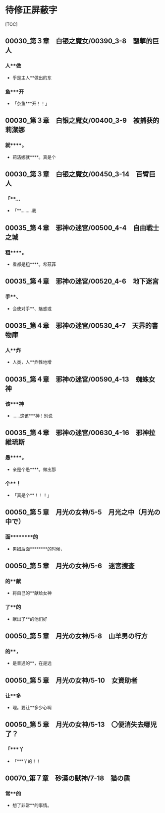 # 待修正屏蔽字

[TOC]

## 00030_第３章　白银之魔女/00390_3-8　襲撃的巨人

### 人**做

- 乎是主人**做出的东

### 鱼***开

- 「杂鱼***开！！」


## 00030_第３章　白银之魔女/00400_3-9　被捕获的莉潔娜

### 就****。

- 莉洁娜就****。真是个


## 00030_第３章　白银之魔女/00450_3-14　百臂巨人

### 「**…

- 「**………我


## 00035_第４章　邪神の迷宮/00500_4-4　自由戦士之城

### 粗****。

- 看都是粗****。希茲菲


## 00035_第４章　邪神の迷宮/00520_4-6　地下迷宫

### 手**、

- 会使对手**、魅惑或


## 00035_第４章　邪神の迷宮/00530_4-7　天界的書物庫

### 人**炸

- 人类，人**炸性地增


## 00035_第４章　邪神の迷宮/00590_4-13　蜘蛛女神

### 该***神

- ……这该***神！别说


## 00035_第４章　邪神の迷宮/00630_4-16　邪神拉維琉斯

### 愚****。

- 亲是个愚****。做出那

### 个**！

- 「真是个**！！！」


## 00050_第５章　月光の女神/5-5　月光之中（月光の中で）

### 面********的

- 男娼后面********的时候，


## 00050_第５章　月光の女神/5-6　迷宮捜査

### 的**献

- 将自己的**献给女神

### 了**的

- 献出了**的他们好


## 00050_第５章　月光の女神/5-8　山羊男の行方

### 的**，

- 是普通的**，在是远


## 00050_第５章　月光の女神/5-10　女資助者

### 让**多

- 理。要让**多少心啊


## 00050_第５章　月光の女神/5-13　〇便消失去哪児了？

### 「***丫

- 「***丫的！！


## 00070_第７章　砂漠の獣神/7-18　猫の盾

### 常**的

- 想了非常**的事情。
